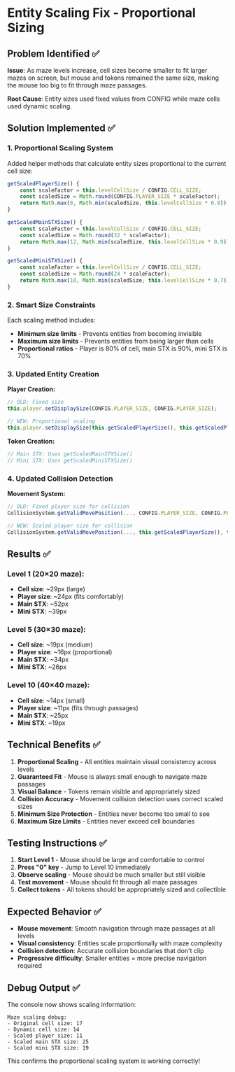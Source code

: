 # Entity Scaling Fix - Proportional Sizing

## Problem Identified ✅
**Issue**: As maze levels increase, cell sizes become smaller to fit larger mazes on screen, but mouse and tokens remained the same size, making the mouse too big to fit through maze passages.

**Root Cause**: Entity sizes used fixed values from CONFIG while maze cells used dynamic scaling.

## Solution Implemented ✅

### **1. Proportional Scaling System**
Added helper methods that calculate entity sizes proportional to the current cell size:

```javascript
getScaledPlayerSize() {
    const scaleFactor = this.levelCellSize / CONFIG.CELL_SIZE;
    const scaledSize = Math.round(CONFIG.PLAYER_SIZE * scaleFactor);
    return Math.max(8, Math.min(scaledSize, this.levelCellSize * 0.8));
}

getScaledMainSTXSize() {
    const scaleFactor = this.levelCellSize / CONFIG.CELL_SIZE;
    const scaledSize = Math.round(32 * scaleFactor);
    return Math.max(12, Math.min(scaledSize, this.levelCellSize * 0.9));
}

getScaledMiniSTXSize() {
    const scaleFactor = this.levelCellSize / CONFIG.CELL_SIZE;
    const scaledSize = Math.round(24 * scaleFactor);
    return Math.max(10, Math.min(scaledSize, this.levelCellSize * 0.7));
}
```

### **2. Smart Size Constraints**
Each scaling method includes:
- **Minimum size limits** - Prevents entities from becoming invisible
- **Maximum size limits** - Prevents entities from being larger than cells
- **Proportional ratios** - Player is 80% of cell, main STX is 90%, mini STX is 70%

### **3. Updated Entity Creation**
**Player Creation:**
```javascript
// OLD: Fixed size
this.player.setDisplaySize(CONFIG.PLAYER_SIZE, CONFIG.PLAYER_SIZE);

// NEW: Proportional scaling
this.player.setDisplaySize(this.getScaledPlayerSize(), this.getScaledPlayerSize());
```

**Token Creation:**
```javascript
// Main STX: Uses getScaledMainSTXSize()
// Mini STX: Uses getScaledMiniSTXSize()
```

### **4. Updated Collision Detection**
**Movement System:**
```javascript
// OLD: Fixed player size for collision
CollisionSystem.getValidMovePosition(..., CONFIG.PLAYER_SIZE, CONFIG.PLAYER_SIZE, ...)

// NEW: Scaled player size for collision
CollisionSystem.getValidMovePosition(..., this.getScaledPlayerSize(), this.getScaledPlayerSize(), ...)
```

## Results ✅

### **Level 1 (20×20 maze)**:
- **Cell size**: ~29px (large)
- **Player size**: ~24px (fits comfortably)
- **Main STX**: ~52px
- **Mini STX**: ~39px

### **Level 5 (30×30 maze)**:
- **Cell size**: ~19px (medium)
- **Player size**: ~16px (proportional)
- **Main STX**: ~34px
- **Mini STX**: ~26px

### **Level 10 (40×40 maze)**:
- **Cell size**: ~14px (small)
- **Player size**: ~11px (fits through passages)
- **Main STX**: ~25px
- **Mini STX**: ~19px

## Technical Benefits ✅

1. **Proportional Scaling** - All entities maintain visual consistency across levels
2. **Guaranteed Fit** - Mouse is always small enough to navigate maze passages
3. **Visual Balance** - Tokens remain visible and appropriately sized
4. **Collision Accuracy** - Movement collision detection uses correct scaled sizes
5. **Minimum Size Protection** - Entities never become too small to see
6. **Maximum Size Limits** - Entities never exceed cell boundaries

## Testing Instructions ✅

1. **Start Level 1** - Mouse should be large and comfortable to control
2. **Press "0" key** - Jump to Level 10 immediately
3. **Observe scaling** - Mouse should be much smaller but still visible
4. **Test movement** - Mouse should fit through all maze passages
5. **Collect tokens** - All tokens should be appropriately sized and collectible

## Expected Behavior ✅

- **Mouse movement**: Smooth navigation through maze passages at all levels
- **Visual consistency**: Entities scale proportionally with maze complexity
- **Collision detection**: Accurate collision boundaries that don't clip
- **Progressive difficulty**: Smaller entities = more precise navigation required

## Debug Output ✅
The console now shows scaling information:
```
Maze scaling debug:
- Original cell size: 17
- Dynamic cell size: 14
- Scaled player size: 11
- Scaled main STX size: 25
- Scaled mini STX size: 19
```

This confirms the proportional scaling system is working correctly!
